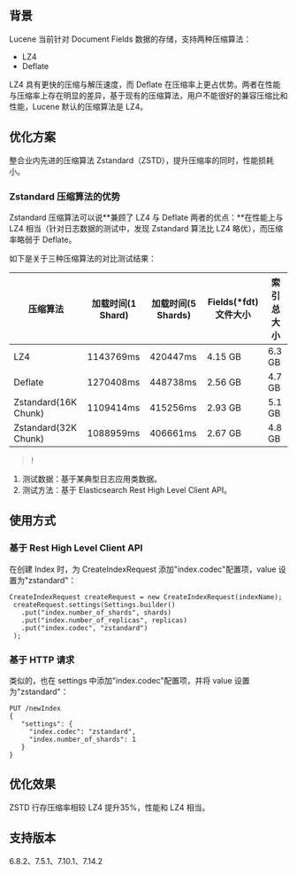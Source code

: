 ## 背景
Lucene 当前针对 Document Fields 数据的存储，支持两种压缩算法：  
- LZ4 
- Deflate

LZ4 具有更快的压缩与解压速度，而 Deflate 在压缩率上更占优势。两者在性能与压缩率上存在明显的差异，基于现有的压缩算法，用户不能很好的兼容压缩比和性能，Lucene 默认的压缩算法是 LZ4。

## 优化方案
整合业内先进的压缩算法 Zstandard（ZSTD），提升压缩率的同时，性能损耗小。

### Zstandard 压缩算法的优势
Zstandard 压缩算法可以说**兼顾了 LZ4 与 Deflate 两者的优点：**在性能上与 LZ4 相当（针对日志数据的测试中，发现 Zstandard 算法比 LZ4 略优），而压缩率略弱于 Deflate。

如下是关于三种压缩算法的对比测试结果：

| **压缩算法**         | **加载时间(1 Shard)** | **加载时间(5 Shards)** | **Fields(\*fdt)文件大小** | **索引总大小** |
| -------------------- | --------------------- | ---------------------- | ------------------------- | -------------- |
| LZ4                  | 1143769ms             | 420447ms               | 4.15 GB                   | 6.3 GB         |
| Deflate              | 1270408ms             | 448738ms               | 2.56 GB                   | 4.7 GB         |
| Zstandard(16K Chunk) | 1109414ms             | 415256ms               | 2.93 GB                   | 5.1 GB         |
| Zstandard(32K Chunk) | 1088959ms             | 406661ms               | 2.67 GB                   | 4.8 GB         |

>!
1. 测试数据：基于某典型日志应用类数据。
2. 测试方法：基于 Elasticsearch Rest High Level Client API。

## 使用方式
### 基于 Rest High Level Client API
在创建 Index 时，为 CreateIndexRequest 添加"index.codec"配置项，value 设置为"zstandard"：
```
CreateIndexRequest createRequest = new CreateIndexRequest(indexName);
 createRequest.settings(Settings.builder()
   .put("index.number_of_shards", shards)
   .put("index.number_of_replicas", replicas)
   .put("index.codec", "zstandard")
 );
```

### 基于 HTTP 请求
类似的，也在 settings 中添加"index.codec"配置项，并将 value 设置为"zstandard"：
```
PUT /newIndex 
{
   "settings": {
     "index.codec": "zstandard",
     "index.number_of_shards": 1
   }
} 
```

## 优化效果
ZSTD 行存压缩率相较 LZ4 提升35%，性能和 LZ4 相当。

## 支持版本
 6.8.2、7.5.1、7.10.1、7.14.2
